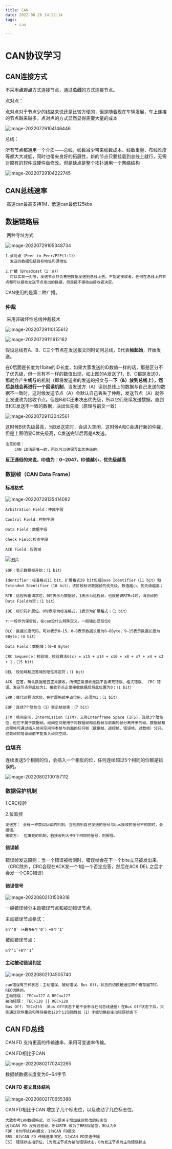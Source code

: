 ```yaml
---
title: CAN
date: 2022-08-26 14:22:14
tags:
    - can

---
```


<!--more-->

# CAN协议学习

## CAN连接方式

​	不采用**点对点**方式连接节点，通过**总线**的方式连接节点。

点对点：

​	点对点对于节点少的线路来说还是比较方便的，但是随着现在车辆发展，车上连接的节点越来越多，点对点的方式显然显得需要大量的成本

![image-20220729104146446](C:\Users\Yongpei.Chen\AppData\Roaming\Typora\typora-user-images\image-20220729104146446.png)

总线：

​	所有节点都通用一个介质——总线，线数减少带来线数成本、线数重量、布线难度等都大大减低，同时也带来良好的拓展性，新的节点只要挂载到总线上就行，无需对原有的软件或硬件做修改。但是缺点是整个拓扑通用一个网络结构

![image-20220729104222745](C:\Users\Yongpei.Chen\AppData\Roaming\Typora\typora-user-images\image-20220729104222745.png)

## CAN总线速率

​	高速can最高支持1M，低速can最低125kbs

## 数据链路层

​	两种寻址方式

![image-20220729105348734](C:\Users\Yongpei.Chen\AppData\Roaming\Typora\typora-user-images\image-20220729105348734.png)

```
1.点对点（Peer-to-Peer/P2P(1:1)）
  发送的数据包括目标地址和源地址
```

```
2.广播（Broadcast（1：n)）
  可以实现一对多，发送节点只负责把数据发送到总线上去，不指定接收者，任何在总线上的节点都可以接收发送节点发出的数据，但是接不接收由接收者决定。
```

CAN使用的是第二种广播。

### 仲裁

​	采用非破坏性总线仲裁技术

![image-20220729110155612](C:\Users\Yongpei.Chen\AppData\Roaming\Typora\typora-user-images\image-20220729110155612.png)

![image-20220729111612162](C:\Users\Yongpei.Chen\AppData\Roaming\Typora\typora-user-images\image-20220729111612162.png)

​	假设总线有A、B、C三个节点在发送报文同时访问总线，0代表**帧起始**，开始发送。

​	在0后面是长度为11bite的ID长度，如果大家发送的ID数值一样的话，那是区分不了优先级，但一旦有不一样的数值出现，如上图的A发送了1，B、C都是发送0，那就会产生**线与**的机制（即将发送者的发送的报文**与一下（&）**放到总线上），然后总线会再进行一个**回读机制**，当发送方（A）读到总线上的数据与自己发送的数据不一致时，这时候发送节点（A）会默认自己丢失了仲裁，发送节点（A）就停止发送改为接收节点。但是B和C还未决出优先级，所以它们继续发送数据，直到B和C发送不一致的数据，决出优先级（原理与前文一致）

![image-20220729113042561](C:\Users\Yongpei.Chen\AppData\Roaming\Typora\typora-user-images\image-20220729113042561.png)

这时候B优先级最高，当B发送完时，会进入空闲，这时候A和C会进行新的仲裁，但是上图明显C优先级高，C发送完毕后再是A发送。

```
注意的是：
	CAN ID值是唯一的，所以可以确保弄出优先级的。
```

**反正通俗的来说，ID值为：0~2047，ID值越小，优先级越高**

### 数据帧（CAN Data Frame）

#### 标准格式

![image-20220729135414082](C:\Users\Yongpei.Chen\AppData\Roaming\Typora\typora-user-images\image-20220729135414082.png)

```
Arbitration Field：仲裁字段

Control Field：控制字段

Data Field：数据字段

Check Field:检查字段

ACK Field：应答域
```

![图片](https://s2.loli.net/2022/05/17/X2ZfWr7Q3TAGsYK.png)

```
SOF：表示数据帧开始；（1 bit）

Identifier：标准格式11 bit，扩展格式29 bit包括Base Identifier（11 bit）和Extended Identifier（18 bit），该区段标识数据帧的优先级，数值越小，优先级越高；

RTR：远程传输请求位，0时表示为数据帧，1表示为远程帧，也就是说RTR=1时，消息帧的Data Field为空；（1 bit）

IDE：标识符扩展位，0时表示为标准格式，1表示为扩展格式；（1 bit）

r:一般作为保留位，在can没什么特殊定义，一般输出显性位0

DLC：数据长度代码，可以表示0~15，0~8表示数据长度为0~8Byte，9~15表示数据长度为8Byte；（4 bit）

Data Field：数据域；（0~8 Byte）

CRC Sequence：校验域，校验算法G(x) = x15 + x14 + x10 + x8 + x7 + x4 + x3 + 1；（15 bit）

DEL：校验域和应答域的隐性界定符；（1 bit）

ACK：应答，确认数据是否正常接收，所谓正常接收是指不含填充错误、格式错误、 CRC 错误。发送节点将此位为1，接收节点正常接收数据后将此位置为0；（1 bit）

SRR：替代远程请求位，在扩展格式中占位用，必须为1；（1 bit）

EOF：连续7个隐性位（1）表示帧结束；（7 bit）

ITM：帧间空间，Intermission (ITM)，又称Interframe Space (IFS)，连续3个隐性位，但它不属于数据帧。帧间空间是用于将数据帧和远程帧与前面的帧分离开来的帧。数据帧和远程帧可通过插入帧间空间将本帧与前面的任何帧（数据帧、遥控帧、错误帧、过载帧）分开。过载帧和错误帧前不能插入帧间空间。

```

### 位填充

连续发送5个相同的位，会插入一个相反的位，任何连续超过5个相同的位都是错误的。

![image-20220802100157112](C:\Users\Yongpei.Chen\AppData\Roaming\Typora\typora-user-images\image-20220802100157112.png)

### 数据保护机制

1.CRC校验

2.位监控

```
发送方： 会有一种类似回读的机制，当检测到自己发送的信号与bus接收的信号不相同时，会报错。
接收方:  位填充的机制，若接收到大于5个相同的信号，则报错。
```

#### 错误帧

错误帧发送原则：当一个错误被检测时，错误帧会在下一个bite立马被发出来。（CRC除外，CRC会现在ACK发一个1给一个否定应答，然后在ACK DEL 之后才会发一个CRC错误）

#### 错误信号

![image-20220802101509318](C:\Users\Yongpei.Chen\AppData\Roaming\Typora\typora-user-images\image-20220802101509318.png)

一般错误帧分主动错误节点和被动错误节点。

主动错误节点格式：

```
6个‘0’（+最多6个‘0’）+8个‘1’
```

被动错误节点：

```
6个‘1’+8个‘1’
```

#### 主动被动错误判定

![image-20220802104505740](C:\Users\Yongpei.Chen\AppData\Roaming\Typora\typora-user-images\image-20220802104505740.png)

```
can错误有三种状态：主动错误、被动错误、Bus Off，状态的切换是通过两个寄存器TEC、REC切换的。
主动错误： TEC<=127 & REC<=127
被动错误： TEC>128 || REC>128
Bus Off: TEC>255 （Bus Off状态下是不会参与任何总线通信）在Bus Off状态下后，只能通过软件重启和等待接收128个11位隐性位（1）才能切换到主动错误状态下
```

## CAN FD总线

CAN FD 支持更高的传输速率，采用可变速率传输。

CAN FD相比于CAN

![image-20220802170242265](C:\Users\Yongpei.Chen\AppData\Roaming\Typora\typora-user-images\image-20220802170242265.png)

数据帧数据长度变为0~64字节

#### CAN FD 报文具体结构

![image-20220802170655388](C:\Users\Yongpei.Chen\AppData\Roaming\Typora\typora-user-images\image-20220802170655388.png)

CAN FD相比于CAN 增加了几个标志位，以及改动了几位标志位。

```
大致参考CAN数据格式，以下只是关于增加或则修改的标志位
因为CAN FD 没有远程帧，所以RTR 改为了RRS保留位，默认为0
FDF：0为传统CAN报文，1为CAN FD报文
BRS：0为CAN FD 传输速率恒定，1为CAN FD变速传输
ESI：错误状态指示位，1为发送节点为被动错误状态，0为发送节点为主动错误状态
```

